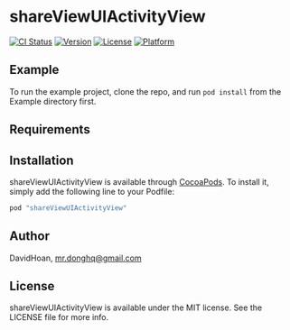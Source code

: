 # shareViewUIActivityView

[![CI Status](http://img.shields.io/travis/DavidHoan/shareViewUIActivityView.svg?style=flat)](https://travis-ci.org/DavidHoan/shareViewUIActivityView)
[![Version](https://img.shields.io/cocoapods/v/shareViewUIActivityView.svg?style=flat)](http://cocoapods.org/pods/shareViewUIActivityView)
[![License](https://img.shields.io/cocoapods/l/shareViewUIActivityView.svg?style=flat)](http://cocoapods.org/pods/shareViewUIActivityView)
[![Platform](https://img.shields.io/cocoapods/p/shareViewUIActivityView.svg?style=flat)](http://cocoapods.org/pods/shareViewUIActivityView)

## Example

To run the example project, clone the repo, and run `pod install` from the Example directory first.

## Requirements

## Installation

shareViewUIActivityView is available through [CocoaPods](http://cocoapods.org). To install
it, simply add the following line to your Podfile:

```ruby
pod "shareViewUIActivityView"
```

## Author

DavidHoan, mr.donghq@gmail.com

## License

shareViewUIActivityView is available under the MIT license. See the LICENSE file for more info.

